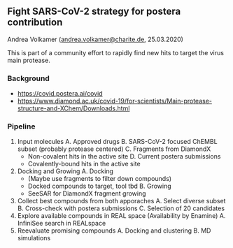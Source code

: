 ## Fight SARS-CoV-2 strategy for postera contribution 
Andrea Volkamer (andrea.volkamer@charite.de, 25.03.2020)

This is part of a community effort to rapidly find new hits to target the virus main protease.

### Background

* https://covid.postera.ai/covid
* https://www.diamond.ac.uk/covid-19/for-scientists/Main-protease-structure-and-XChem/Downloads.html

### Pipeline

1. Input molecules
  A. Approved drugs 
  B. SARS-CoV-2 focused ChEMBL subset (probably protease centered)
  C. Fragments from DiamondX
      * Non-covalent hits in the active site
  D. Current postera submissions
      * Covalently-bound hits in the active site
2. Docking and Growing
  A. Docking
      * (Maybe use fragments to filter down compounds)
      * Docked compounds to target, tool tbd
  B. Growing
      * SeeSAR for DiamondX fragment growing
3. Collect best compounds from both apporaches
  A. Select diverse subset
  B. Cross-check with postera submissions
  C. Selection of 20 candidates
4. Explore available compounds in REAL space (Availability by Enamine)
  A. InfiniSee search in REALspace   
5. Reevaluate promising compounds
  A. Docking and clustering
  B. MD simulations
  
    
